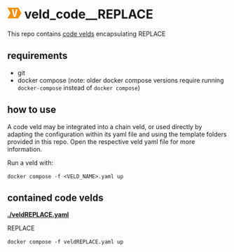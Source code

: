 # ![veld code](https://raw.githubusercontent.com/veldhub/.github/refs/heads/main/images/symbol_V_letter.png) veld_code__REPLACE

This repo contains [code velds](https://zenodo.org/records/13322913) encapsulating REPLACE

## requirements

- git
- docker compose (note: older docker compose versions require running `docker-compose` instead of 
  `docker compose`)

## how to use

A code veld may be integrated into a chain veld, or used directly by adapting the configuration 
within its yaml file and using the template folders provided in this repo. Open the respective veld 
yaml file for more information.

Run a veld with:
```
docker compose -f <VELD_NAME>.yaml up
```

## contained code velds

**[./veldREPLACE.yaml](./veldREPLACE.yaml)** 

REPLACE

```
docker compose -f veldREPLACE.yaml up
```

